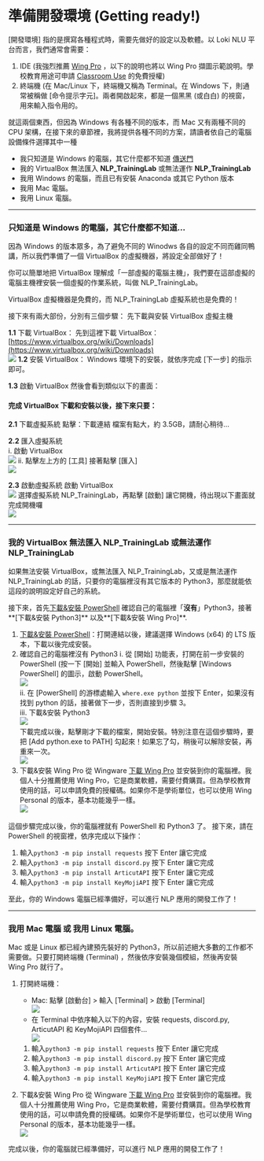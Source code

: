 # 準備開發環境 (Getting ready!)

[開發環境] 指的是撰寫各種程式時，需要先做好的設定以及軟體。以 Loki NLU 平台而言，我們通常會需要：

1. IDE (我強烈推薦 [Wing Pro](https://wingware.com/) ，以下的說明也將以 Wing Pro 擷圖示範說明。學校教育用途可申請 [Classroom Use](https://wingware.com/store/free) 的免費授權)
2. 終端機 (在 Mac/Linux 下，終端機又稱為 Terminal。在 Windows 下，則通常被稱做 [命令提示字元]。兩者開啟起來，都是一個黑黑 (或白白) 的視窗，用來輸入指令用的。

就這兩個東西，但因為 Windows 有各種不同的版本，而 Mac 又有兩種不同的 CPU 架構，在接下來的章節裡，我將提供各種不同的方案，請讀者依自己的電腦設備條件選擇其中一種

 - 我只知道是 Windows 的電腦，其它什麼都不知道 [傳送門](https://github.com/Droidtown/Loki_NLU_The_Handbook/blob/main/Chapter_01_Get_ready.md#%E5%8F%AA%E7%9F%A5%E9%81%93%E6%98%AF-windows-%E7%9A%84%E9%9B%BB%E8%85%A6%E5%85%B6%E5%AE%83%E4%BB%80%E9%BA%BC%E9%83%BD%E4%B8%8D%E7%9F%A5%E9%81%93)
 - 我的 VirtualBox 無法匯入 **NLP\_TrainingLab** 或無法運作 **NLP\_TrainingLab**
 - 我用 Windows 的電腦，而且已有安裝 Anaconda 或其它 Python 版本
 - 我用 Mac 電腦。
 - 我用 Linux 電腦。


----
### 只知道是 Windows 的電腦，其它什麼都不知道…
因為 Windows 的版本眾多，為了避免不同的 Winodws 各自的設定不同而雞同鴨講，所以我們準備了一個 VirtualBox 的虛擬機器，將設定全部做好了！

你可以簡單地把 VirtualBox 理解成「一部虛擬的電腦主機」，我們要在這部虛擬的電腦主機裡安裝一個虛擬的作業系統，叫做 NLP_TrainingLab。

 VirtualBox 虛擬機器是免費的，而 NLP_TrainingLab 虛擬系統也是免費的！

接下來有兩大部份，分別有三個步驟：
先下載與安裝 VirtualBox 虛擬主機

**1.1** 下載 VirtualBox：
先到這裡下載 VirtualBox：[https://www.virtualbox.org/wiki/Downloads](https://www.virtualbox.org/wiki/Downloads)  
![ ](./media/Chapter01_01.png  "Virtualbox_Download")
**1.2** 安裝 VirtualBox：
Windows 環境下的安裝，就依序完成 [下一步] 的指示即可。

**1.3** 啟動 VirtualBox 然後會看到類似以下的畫面：

#### 完成 VirtualBox 下載和安裝以後，接下來只要：

**2.1** 下載虛擬系統
點擊：下載連結
檔案有點大，約 3.5GB，請耐心稍待…

**2.2** 匯入虛擬系統  
	i. 啟動 VirtualBox  
		![ ](./media/Chapter01_02.png  "Virtualbox_Import_1")
	ii. 點擊左上方的 [工具] 接著點擊 [匯入]  
		![ ](./media/Chapter01_03.png  "Virtualbox_Import_2")

**2.3** 啟動虛擬系統
    啟動 VirtualBox  
		![ ](./media/Chapter01_04.png  "Virtualbox_Start_1")
    選擇虛擬系統 NLP_TrainingLab，再點擊 [啟動] 讓它開機，待出現以下畫面就完成開機囉  
		![ ](./media/Chapter01_05.png  "Virtualbox_Start_2")


----
### 我的 VirtualBox 無法匯入 NLP\_TrainingLab 或無法運作 NLP\_TrainingLab

如果無法安裝 VirtualBox，或無法匯入 NLP\_TrainingLab，又或是無法運作 NLP\_TrainingLab 的話，只要你的電腦裡沒有其它版本的 Python3，那麼就能依這段的說明設定好自己的系統。

接下來，首先[下載&安裝 PowerShell](https://github.com/PowerShell/PowerShell#get-powershell) 確認自己的電腦裡「**沒有**」Python3，接著**[下載&安裝 Python3]** 以及**[下載&安裝 Wing Pro]**.

1. [下載&安裝 PowerShell](https://github.com/PowerShell/PowerShell#get-powershell)：打開連結以後，建議選擇 Windows (x64) 的 LTS 版本，下載以後完成安裝。
2. 確認自己的電腦裡沒有 Python3
	i. 從 [開始] 功能表，打開在前一步安裝的 PowerShell (按一下 [開始] 並輸入 PowerShell，然後點擊 [Windows PowerShell] 的圖示，啟動 PowerShell。  
		![ ](./media/Chapter01_06.png  "Start_PowerShell")  
	ii. 在 [PowerShell] 的游標處輸入 `where.exe python` 並按下 Enter，如果沒有找到 python 的話，接著做下一步，否則直接到步驟 3。  
	iii. 下載&安裝 Python3  
		![ ](./media/Chapter01_07.png  "Download_Python3")  
	下載完成以後，點擊剛才下載的檔案，開始安裝。特別注意在這個步驟時，要把 [Add python.exe to PATH] 勾起來！如果忘了勾，稍後可以解除安裝，再重來一次。  
		![ ](./media/Chapter01_08.png  "Install_Python3")
3. 下載&安裝 Wing Pro
    從 Wingware [下載 Wing Pro](https://wingware.com/) 並安裝到你的電腦裡。我個人十分推薦使用 Wing Pro，它是商業軟體，需要付費購買。但為學校教育使用的話，可以申請免費的授權碼。如果你不是學術單位，也可以使用 Wing Personal 的版本，基本功能幾乎一樣。  
		![ ](./media/Chapter01_11.png  "Wing")

這個步驟完成以後，你的電腦裡就有 PowerShell 和 Python3 了。
接下來，請在 PowerShell 的視窗裡，依序完成以下操作：

1. 輸入`python3 -m pip install requests` 按下 Enter 讓它完成
2. 輸入`python3 -m pip install discord.py` 按下 Enter 讓它完成
3. 輸入`python3 -m pip install ArticutAPI` 按下 Enter 讓它完成
4. 輸入`python3 -m pip install KeyMojiAPI` 按下 Enter 讓它完成

至此，你的 Windows 電腦已經準備好，可以進行 NLP 應用的開發工作了！


----
### 我用 Mac 電腦 或 我用 Linux 電腦。

Mac 或是 Linux 都已經內建預先裝好的 Python3，所以前述絕大多數的工作都不需要做。只要打開終端機 (Terminal) ，然後依序安裝幾個模組，然後再安裝 Wing Pro 就行了。

1. 打開終端機：  
    - Mac: 點擊 [啟動台] > 輸入 [Terminal] > 啟動 [Terminal]    
	![ ](./media/Chapter01_09.png  "Open_Terminal_1")
    - 在 Terminal 中依序輸入以下的內容，安裝 requests, discord.py, ArticutAPI 和 KeyMojiAPI 四個套件…    
	![ ](./media/Chapter01_10.png  "Open_Terminal_2")
	
    1. 輸入`python3 -m pip install requests` 按下 Enter 讓它完成
    2. 輸入`python3 -m pip install discord.py` 按下 Enter 讓它完成
    3. 輸入`python3 -m pip install ArticutAPI` 按下 Enter 讓它完成
    4. 輸入`python3 -m pip install KeyMojiAPI` 按下 Enter 讓它完成
2. 下載&安裝 Wing Pro
    從 Wingware [下載 Wing Pro](https://wingware.com/) 並安裝到你的電腦裡。我個人十分推薦使用 Wing Pro，它是商業軟體，需要付費購買。但為學校教育使用的話，可以申請免費的授權碼。如果你不是學術單位，也可以使用 Wing Personal 的版本，基本功能幾乎一樣。  
	![ ](./media/Chapter01_11.png  "Wing")

完成以後，你的電腦就已經準備好，可以進行 NLP 應用的開發工作了！